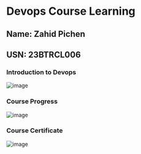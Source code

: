 # Devops Course Learning


## Name: Zahid Pichen
## USN: 23BTRCL006


### Introduction to Devops

![image](https://github.com/user-attachments/assets/f97d8a00-1656-4640-8fee-d7aaef361284)

### Course Progress

![image](https://github.com/user-attachments/assets/384779e3-ce89-45fd-a4bb-07135d102590)

### Course Certificate

![image](https://github.com/user-attachments/assets/88b132ce-9c2a-4fed-ad9e-b2699597f1ac)
